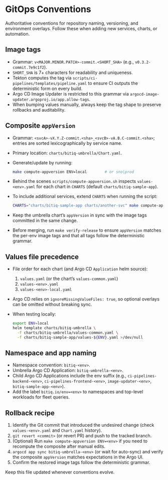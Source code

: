 # GitOps Conventions

Authoritative conventions for repository naming, versioning, and environment overlays. Follow these when adding new services, charts, or automation.

## Image tags

- Grammar: `v<MAJOR.MINOR.PATCH>-commit.<SHORT_SHA>` (e.g., `v0.3.2-commit.7e9c1f2`).
- `SHORT_SHA` is 7+ characters for readability and uniqueness.
- Tekton computes the tag via `scripts/ci-pipelines/templates/pipeline.yaml` to ensure CI outputs the deterministic form on every build.
- Argo CD Image Updater is restricted to this grammar via `argocd-image-updater.argoproj.io/app.allow-tags`.
- When bumping values manually, always keep the tag shape to preserve rollbacks and auditability.

## Composite `appVersion`

- Grammar: `<svcA>-vX.Y.Z-commit.<sha>_<svcB>-vA.B.C-commit.<sha>`; entries are sorted lexicographically by service name.
- Primary location: `charts/bitiq-umbrella/Chart.yaml`.
- Generate/update by running:

  ```bash
  make compute-appversion ENV=local        # or sno|prod
  ```

- Behind the scenes `scripts/compute-appversion.sh` inspects `values-<env>.yaml` for each chart in `CHARTS` (default `charts/bitiq-sample-app`).
- To include additional services, extend `CHARTS` when running the script:

  ```bash
  CHARTS="charts/bitiq-sample-app charts/another-svc" make compute-appversion ENV=sno
  ```

- Keep the umbrella chart’s `appVersion` in sync with the image tags committed in the same change.
- Before merging, run `make verify-release` to ensure `appVersion` matches the per-env image tags and that all tags follow the deterministic grammar.

## Values file precedence

- File order for each chart (and Argo CD `Application` helm source):
  1. `values.yaml` (or the chart’s `values-common.yaml`)
  2. `values-<env>.yaml`
  3. `values-<env>-local.yaml`
- Argo CD relies on `ignoreMissingValueFiles: true`, so optional overlays can be omitted without breaking sync.
- When testing locally:

  ```bash
  export ENV=local
  helm template charts/bitiq-umbrella \
    -f charts/bitiq-umbrella/values-common.yaml \
    -f charts/bitiq-sample-app/values-${ENV}.yaml >/dev/null
  ```

## Namespace and app naming

- Namespace convention: `bitiq-<env>`.
- Umbrella Argo CD Application: `bitiq-umbrella-<env>`.
- Child Argo CD Applications include the env suffix (e.g., `ci-pipelines-backend-<env>`, `ci-pipelines-frontend-<env>`, `image-updater-<env>`, `bitiq-sample-app-<env>`).
- Add the label `bitiq.io/env=<env>` to namespaces and top-level workloads for fleet queries.

## Rollback recipe

1. Identify the Git commit that introduced the undesired change (check `values-<env>.yaml` and `Chart.yaml` history).
2. `git revert <commit>` (or revert PR) and push to the tracked branch.
3. (Optional) Run `make compute-appversion ENV=<env>` if you need to recompute the composite after manual edits.
4. `argocd app sync bitiq-umbrella-<env>` (or wait for auto-sync) and verify the composite `appVersion` matches expectations in the Argo UI.
5. Confirm the restored image tags follow the deterministic grammar.

Keep this file updated whenever conventions evolve.
